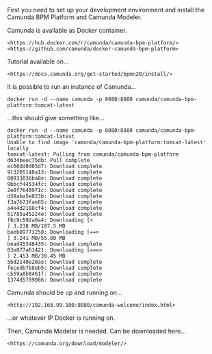 First you need to set up your development environment and install the Camunda BPM Platform and Camunda Modeler.

Camunda is available as Docker container.

	<https://hub.docker.com/r/camunda/camunda-bpm-platform/>
	<https://github.com/camunda/docker-camunda-bpm-platform>
	
Tutorial available on...

	<https://docs.camunda.org/get-started/bpmn20/install/>

It is possible to run an instance of Camunda...

	docker run -d --name camunda -p 8080:8080 camunda/camunda-bpm-platform:tomcat-latest
	
...this should give something like...

	docker run -d --name camunda -p 8080:8080 camunda/camunda-bpm-platform:tomcat-latest
	Unable to find image 'camunda/camunda-bpm-platform:tomcat-latest' locally
	tomcat-latest: Pulling from camunda/camunda-bpm-platform
	d634beec75db: Pull complete
	ec60dd9d03d7: Download complete
	913265148a13: Download complete
	00933036ba8e: Download complete
	9bbcf44534fc: Download complete
	2e0f7640971c: Download complete
	d38aba5e823b: Download complete
	f3a7673fae85: Download complete
	a4e4d2188cf4: Download complete
	51785a45224e: Download complete
	f6c9c592a0a4: Downloading [>                                                  ] 3.238 MB/187.5 MB
	baeb89773258: Downloading [==>                                                ] 3.241 MB/55.88 MB
	bead45348435: Download complete
	03e877a61421: Downloading [===>                                               ] 2.453 MB/39.45 MB
	5bd2140e20ae: Download complete
	fecedb7b8eb5: Download complete
	cb59a8b8461f: Download complete
	1374d5789086: Download complete
	
Camunda should be up and running on...

	<http://192.168.99.100:8080/camunda-welcome/index.html>
	
...or whatever IP Docker is running on.

Then, Camunda Modeler is needed. Can be downloaded here...

	<https://camunda.org/download/modeler/>
		